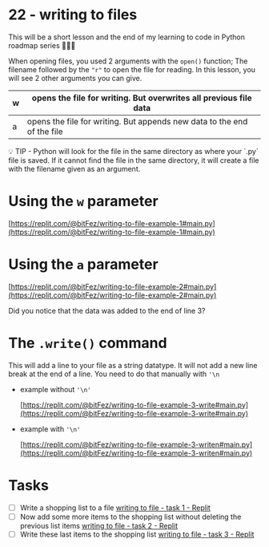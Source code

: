 # 22 - writing to files

This will be a short lesson and the end of my learning to code in Python roadmap series 🥳🎉🎉

When opening files, you used 2 arguments with the `open()` function; The filename followed by the `"r"` to open the file for reading. In this lesson, you will see 2 other arguments you can give.

| w | opens the file for writing. But overwrites all previous file data |
| --- | --- |
| a | opens the file for writing. But appends new data to the end of the file |

<aside>
💡 TIP - Python will look for the file in the same directory as where your `.py` file is saved. If it cannot find the file in the same directory, it will create a file with the filename given as an argument.

</aside>

# Using the `w` parameter

[https://replit.com/@bitFez/writing-to-file-example-1#main.py](https://replit.com/@bitFez/writing-to-file-example-1#main.py)

# Using the `a` parameter

[https://replit.com/@bitFez/writing-to-file-example-2#main.py](https://replit.com/@bitFez/writing-to-file-example-2#main.py)

Did you notice that the data was added to the end of line 3?

# The `.write()` command

This will add a line to your file as a string datatype. It will not add a new line break at the end of a line. You need to do that manually with `'\n`

- example without `'\n'`
    
    [https://replit.com/@bitFez/writing-to-file-example-3-write#main.py](https://replit.com/@bitFez/writing-to-file-example-3-write#main.py)
    
- example with `'\n'`
    
    [https://replit.com/@bitFez/writing-to-file-example-3-writen#main.py](https://replit.com/@bitFez/writing-to-file-example-3-writen#main.py)
    

# Tasks

- [ ]  Write a shopping list to a file [writing to file - task 1 - Replit](https://replit.com/@bitFez/writing-to-file-task-1#main.py)
- [ ]  Now add some more items to the shopping list without deleting the previous list items [writing to file - task 2 - Replit](https://replit.com/@bitFez/writing-to-file-task-2#main.py)
- [ ]  Write these last items to the shopping list [writing to file - task 3 - Replit](https://replit.com/@bitFez/writing-to-file-task-3#main.py)